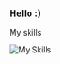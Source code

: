 ### Hello :)

My skills

![My Skills](https://skillicons.dev/icons?i=js,ts,html,css,sass,nodejs,react,vue,laravel,php,dotnet,cs,androidstudio,kotlin,java,python,git,docker,figma&perline=5)
